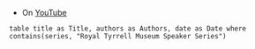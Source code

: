 - On [YouTube](https://www.youtube.com/@RoyalTyrrell)

```dataview
table title as Title, authors as Authors, date as Date where contains(series, "Royal Tyrrell Museum Speaker Series")
```